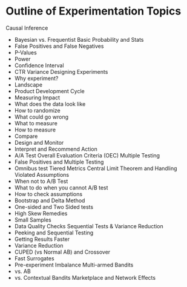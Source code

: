 # Outline of Experimentation Topics

Causal Inference
- Bayesian vs. Frequentist
Basic Probability and Stats
- False Positives and False Negatives
- P-Values
- Power
- Confidence Interval
- CTR Variance
Designing Experiments
- Why experiment?
- Landscape
- Product Development Cycle
- Measuring Impact
- What does the data look like
- How to randomize
- What could go wrong
- What to measure
- How to measure
- Compare
- Design and Monitor
- Interpret and Recommend Action
- A/A Test
Overall Evaluation Criteria (OEC)
Multiple Testing
- False Positives and Multiple Testing
- Omnibus test
Tiered Metrics
Central Limit Theorem and Handling Violated Assumptions
- When not to A/B Test
- What to do when you cannot A/B test
- How to check assumptions
- Bootstrap and Delta Method
- One-sided and Two Sided tests
- High Skew Remedies
- Small Samples
- Data Quality Checks
Sequential Tests & Variance Reduction
- Peeking and Sequential Testing
- Getting Results Faster
- Variance Reduction
- CUPED (vs Normal AB) and Crossover
- Fast Surrogates
- Pre-experiment Imbalance
Multi-armed Bandits
- vs. AB
- vs. Contextual Bandits
Marketplace and Network Effects
